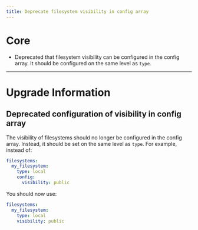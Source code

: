 ```yaml
---
title: Deprecate filesystem visibility in config array
---
```


# Core

* Deprecated that filesystem visibility can be configured in the config array. It should be configured on the same level as `type`.

___
# Upgrade Information

## Deprecated configuration of visibility in config array

The visibility of filesystems should no longer be configured in the config array. Instead, it should be set on the same level as `type`. For example, instead of:

```yaml
filesystems:
  my_filesystem:
    type: local
    config:
      visibility: public
```

You should now use:

```yaml
filesystems:
  my_filesystem:
    type: local
    visibility: public
```
